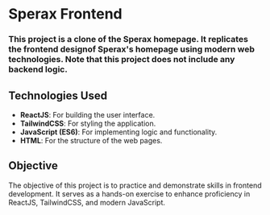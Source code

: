 # Sperax Frontend

### This project is a clone of the Sperax homepage. It replicates the frontend designof Sperax's homepage using modern web technologies. Note that this project does not include any backend logic.

## Technologies Used
- **ReactJS**: For building the user interface.
- **TailwindCSS**: For styling the application.
- **JavaScript (ES6)**: For implementing logic and functionality.
- **HTML**: For the structure of the web pages.

## Objective
The objective of this project is to practice and demonstrate skills in frontend development. It serves as a hands-on exercise to enhance proficiency in ReactJS, TailwindCSS, and modern JavaScript.
